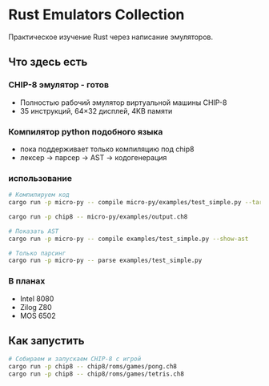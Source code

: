 # Rust Emulators Collection

Практическое изучение Rust через написание эмуляторов.

## Что здесь есть

### CHIP-8 эмулятор - готов
- Полностью рабочий эмулятор виртуальной машины CHIP-8
- 35 инструкций, 64×32 дисплей, 4KB памяти

### Компилятор python подобного языка
- пока поддерживает только компиляцию под chip8
- лексер -> парсер -> AST -> кодогенерация

### использование
```sh
# Компилируем код
cargo run -p micro-py -- compile micro-py/examples/test_simple.py --target chip8 --output output.ch8

cargo run -p chip8 -- micro-py/examples/output.ch8

# Показать AST
cargo run -p micro-py -- compile examples/test_simple.py --show-ast

# Только парсинг
cargo run -p micro-py -- parse examples/test_simple.py
```

### В планах
- Intel 8080
- Zilog Z80  
- MOS 6502

## Как запустить

```bash
# Собираем и запускаем CHIP-8 с игрой
cargo run -p chip8 -- chip8/roms/games/pong.ch8
cargo run -p chip8 -- chip8/roms/games/tetris.ch8